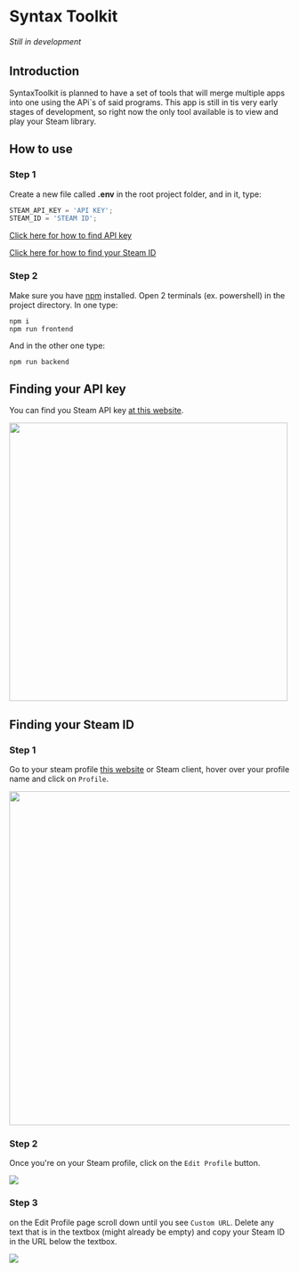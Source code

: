 # Syntax Toolkit

###### Still in development

## Introduction

SyntaxToolkit is planned to have a set of tools that will merge multiple apps into one using the APi`s of said programs. This app is still in tis very early stages of development, so right now the only tool available is to view and play your Steam library.

## How to use

### Step 1

Create a new file called **.env** in the root project folder, and in it, type:

```js
STEAM_API_KEY = 'API KEY';
STEAM_ID = 'STEAM ID';
```

[Click here for how to find API key](https://github.com/MaxTheSyntax/SyntaxToolkit/#finding-your-api-key)

[Click here for how to find your Steam ID](https://github.com/MaxTheSyntax/SyntaxToolkit/#finding-your-steam-id)

### Step 2

Make sure you have [npm](https://nodejs.org/en/download) installed. Open 2 terminals (ex. powershell) in the project directory. In one type:

```
npm i
npm run frontend
```

And in the other one type:

```
npm run backend
```

## Finding your API key

You can find you Steam API key [at this website](https://steamcommunity.com/dev/apikey).

<img src="https://cdn.discordapp.com/attachments/1133464215924002846/1133464278121332766/apikey_tutorial.jpg" width="500px;"/>

## Finding your Steam ID

### Step 1

Go to your steam profile [this website](https://steamcommunity.com) or Steam client, hover over your profile name and click on `Profile`.

<img src="https://cdn.discordapp.com/attachments/1133464215924002846/1133467699020836994/id1.jpg" width="600px"/>

### Step 2

Once you're on your Steam profile, click on the `Edit Profile` button.

<img src="https://cdn.discordapp.com/attachments/1133464215924002846/1133470500950118400/id2.jpg" />

### Step 3

on the Edit Profile page scroll down until you see `Custom URL`. Delete any text that is in the textbox (might already be empty) and copy your Steam ID in the URL below the textbox.

<img src="https://cdn.discordapp.com/attachments/1133464215924002846/1133475870200299521/id3.gif" />
